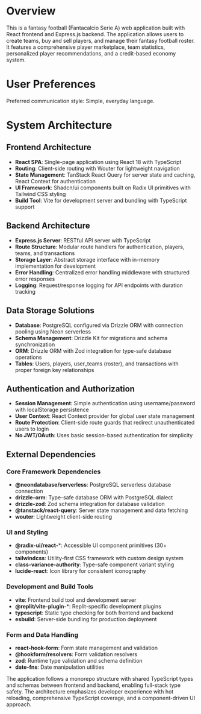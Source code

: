 # Overview

This is a fantasy football (Fantacalcio Serie A) web application built with React frontend and Express.js backend. The application allows users to create teams, buy and sell players, and manage their fantasy football roster. It features a comprehensive player marketplace, team statistics, personalized player recommendations, and a credit-based economy system.

# User Preferences

Preferred communication style: Simple, everyday language.

# System Architecture

## Frontend Architecture
- **React SPA**: Single-page application using React 18 with TypeScript
- **Routing**: Client-side routing with Wouter for lightweight navigation
- **State Management**: TanStack React Query for server state and caching, React Context for authentication
- **UI Framework**: Shadcn/ui components built on Radix UI primitives with Tailwind CSS styling
- **Build Tool**: Vite for development server and bundling with TypeScript support

## Backend Architecture
- **Express.js Server**: RESTful API server with TypeScript
- **Route Structure**: Modular route handlers for authentication, players, teams, and transactions
- **Storage Layer**: Abstract storage interface with in-memory implementation for development
- **Error Handling**: Centralized error handling middleware with structured error responses
- **Logging**: Request/response logging for API endpoints with duration tracking

## Data Storage Solutions
- **Database**: PostgreSQL configured via Drizzle ORM with connection pooling using Neon serverless
- **Schema Management**: Drizzle Kit for migrations and schema synchronization
- **ORM**: Drizzle ORM with Zod integration for type-safe database operations
- **Tables**: Users, players, user_teams (roster), and transactions with proper foreign key relationships

## Authentication and Authorization
- **Session Management**: Simple authentication using username/password with localStorage persistence
- **User Context**: React Context provider for global user state management
- **Route Protection**: Client-side route guards that redirect unauthenticated users to login
- **No JWT/OAuth**: Uses basic session-based authentication for simplicity

## External Dependencies

### Core Framework Dependencies
- **@neondatabase/serverless**: PostgreSQL serverless database connection
- **drizzle-orm**: Type-safe database ORM with PostgreSQL dialect
- **drizzle-zod**: Zod schema integration for database validation
- **@tanstack/react-query**: Server state management and data fetching
- **wouter**: Lightweight client-side routing

### UI and Styling
- **@radix-ui/react-***: Accessible UI component primitives (30+ components)
- **tailwindcss**: Utility-first CSS framework with custom design system
- **class-variance-authority**: Type-safe component variant styling
- **lucide-react**: Icon library for consistent iconography

### Development and Build Tools
- **vite**: Frontend build tool and development server
- **@replit/vite-plugin-***: Replit-specific development plugins
- **typescript**: Static type checking for both frontend and backend
- **esbuild**: Server-side bundling for production deployment

### Form and Data Handling
- **react-hook-form**: Form state management and validation
- **@hookform/resolvers**: Form validation resolvers
- **zod**: Runtime type validation and schema definition
- **date-fns**: Date manipulation utilities

The application follows a monorepo structure with shared TypeScript types and schemas between frontend and backend, enabling full-stack type safety. The architecture emphasizes developer experience with hot reloading, comprehensive TypeScript coverage, and a component-driven UI approach.